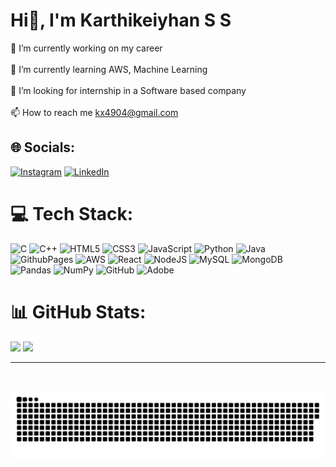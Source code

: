 # Hi👋, I'm Karthikeiyhan S S
🔭 I’m currently working on my career<br><br>🌱 I’m currently learning AWS, Machine Learning<br><br>👯 I’m looking for internship in a Software based company<br><br>📫 How to reach me kx4904@gmail.com


## 🌐 Socials:
[![Instagram](https://img.shields.io/badge/Instagram-%23E4405F.svg?logo=Instagram&logoColor=white)](https://instagram.com/karthik.lite) [![LinkedIn](https://img.shields.io/badge/LinkedIn-%230077B5.svg?logo=linkedin&logoColor=white)](https://linkedin.com/in/karthikeiyhan-s-s) 

# 💻 Tech Stack:
![C](https://img.shields.io/badge/c-%2300599C.svg?style=flat&logo=c&logoColor=white) ![C++](https://img.shields.io/badge/c++-%2300599C.svg?style=flat&logo=c%2B%2B&logoColor=white) ![HTML5](https://img.shields.io/badge/html5-%23E34F26.svg?style=flat&logo=html5&logoColor=white) ![CSS3](https://img.shields.io/badge/css3-%231572B6.svg?style=flat&logo=css3&logoColor=white) ![JavaScript](https://img.shields.io/badge/javascript-%23323330.svg?style=flat&logo=javascript&logoColor=%23F7DF1E) ![Python](https://img.shields.io/badge/python-3670A0?style=flat&logo=python&logoColor=ffdd54) ![Java](https://img.shields.io/badge/java-%23ED8B00.svg?style=flat&logo=openjdk&logoColor=white) ![GithubPages](https://img.shields.io/badge/github%20pages-121013?style=flat&logo=github&logoColor=white) ![AWS](https://img.shields.io/badge/AWS-%23FF9900.svg?style=flat&logo=amazon-aws&logoColor=white) ![React](https://img.shields.io/badge/react-%2320232a.svg?style=flat&logo=react&logoColor=%2361DAFB) ![NodeJS](https://img.shields.io/badge/node.js-6DA55F?style=flat&logo=node.js&logoColor=white) ![MySQL](https://img.shields.io/badge/mysql-4479A1.svg?style=flat&logo=mysql&logoColor=white) ![MongoDB](https://img.shields.io/badge/MongoDB-%234ea94b.svg?style=flat&logo=mongodb&logoColor=white) ![Pandas](https://img.shields.io/badge/pandas-%23150458.svg?style=flat&logo=pandas&logoColor=white) ![NumPy](https://img.shields.io/badge/numpy-%23013243.svg?style=flat&logo=numpy&logoColor=white) ![GitHub](https://img.shields.io/badge/github-%23121011.svg?style=flat&logo=github&logoColor=white) ![Adobe](https://img.shields.io/badge/adobe-%23FF0000.svg?style=flat&logo=adobe&logoColor=white)
# 📊 GitHub Stats:
![](https://github-readme-streak-stats.herokuapp.com/?user=karthikxt&theme=dark&hide_border=false)
![](https://github-readme-stats.vercel.app/api/top-langs/?username=karthikxt&theme=dark&hide_border=false&include_all_commits=true&count_private=true&layout=compact)

---

<div id="header" align="center">
  <img src="https://visitcount.itsvg.in/api?id=karthikxt&icon=0&color=0)](https://visitcount.itsvg.in)" alt=""/>
</div>

<p align="center">
 <img width="1000" src="./github-snake.svg" alt="snake"/>
</p>

<!-- Proudly created with GPRM ( https://gprm.itsvg.in ) -->
